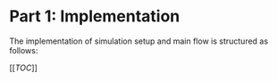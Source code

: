 # Part 1: Implementation

The implementation of simulation setup and main flow is structured as follows:

[[_TOC_]]
